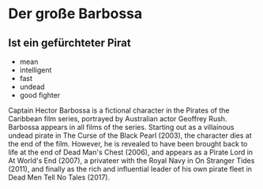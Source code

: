 # Der große Barbossa

## Ist ein gefürchteter Pirat

* mean
* intelligent
* fast
* undead
* good fighter

Captain Hector Barbossa is a fictional character in the Pirates of the Caribbean film series, portrayed by Australian actor Geoffrey Rush. Barbossa appears in all films of the series. Starting out as a villainous undead pirate in The Curse of the Black Pearl (2003), the character dies at the end of the film. However, he is revealed to have been brought back to life at the end of Dead Man's Chest (2006), and appears as a Pirate Lord in At World's End (2007), a privateer with the Royal Navy in On Stranger Tides (2011), and finally as the rich and influential leader of his own pirate fleet in Dead Men Tell No Tales (2017).
